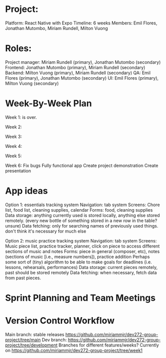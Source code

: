 # Project:

Platform: React Native with Expo
Timeline: 6 weeks
Members: Emil Flores, Jonathan Mutombo, Miriam Rundell, Milton Vuong

# Roles:

Project manager: Miriam Rundell (primary), Jonathan Mutombo (secondary)
Frontend: Jonathan Mutombo (primary), Miriam Rundell (secondary)
Backend: Milton Vuong (primary), Miriam Rundell (secondary)
QA: Emil Flores (primary), Jonathan Mutombo (secondary)
UI: Emil Flores (primary), Milton Vuong (secondary)

# Week-By-Week Plan

Week 1: is over.

Week 2:

Week 3:

Week 4:

Week 5:

Week 6:
Fix bugs
Fully functional app
Create project demonstration
Create presentation

# App ideas

Option 1: essentials tracking system
Navigation: tab system
Screens: Chore list, food list, cleaning supplies, calendar
Forms: food, cleaning supplies
Data storage: anything currently used is stored locally, anything else stored remotely.
(every new bottle of something stored in a new row in the table? unsure)
Data fetching: only for searching names of previously used things. don't think it's necessary for much else

Option 2: music practice tracking system
Navigation: tab system
Screens: Music piece list, practice tracker, planner, click on piece to access different sections of music and notes
Forms: piece in general (composer, etc), notes (sections of music [i.e., measure numbers]), practice addition
Perhaps some sort of (tiny) algorithm to be able to make goals for deadlines (i.e. lessons, rehearsals, performances)
Data storage: current pieces remotely, past should be stored remotely
Data fetching: when necessary, fetch data from past pieces.

# Sprint Planning and Team Meetings

# Version Control Workflow

Main branch: stable releases https://github.com/miriammjr/dev272-group-project/tree/main
Dev branch: https://github.com/miriammjr/dev272-group-project/tree/development
Branches for different features/weeks?
Currently on https://github.com/miriammjr/dev272-group-project/tree/week1
